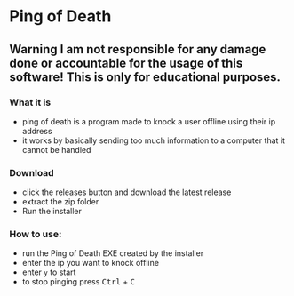 # Ping of Death

## Warning I am not responsible for any damage done or accountable for the usage of this software! This is only for educational purposes.

### What it is
- ping of death is a program made to knock a user offline using their ip address
- it works by basically sending too much information to a computer that it cannot be handled

### Download
 - click the releases button and download the latest release
 - extract the zip folder
 - Run the installer
### How to use: 
- run the Ping of Death EXE created by the installer
- enter the ip you want to knock offline
- enter ``y`` to start
- to stop pinging press <kbd>Ctrl</kbd> + <kbd>C</kbd>
